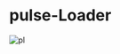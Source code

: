 # pulse-Loader
![pl](https://user-images.githubusercontent.com/48913682/95712957-a1254c00-0c5d-11eb-96f4-c17ab96a85ff.png)
